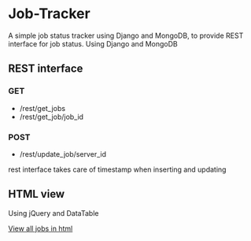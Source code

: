 # Job-Tracker
<p>A simple job status tracker using Django and MongoDB, to provide REST interface for job status. Using Django and MongoDB</p>


<h2>REST interface</h2>
<h3>GET</h3>
<ul>
    <li>/rest/get_jobs</li>
    <li>/rest/get_job/job_id</li>

</ul>
<h3>POST</h3>
<ul>
    <li>/rest/update_job/server_id</li>

</ul>

<p>rest interface takes care of timestamp when inserting and updating</p>

<h2>HTML view</h2>

<p>Using jQuery and DataTable</p>

<p><a href="/view_jobs">View all jobs in html</p>